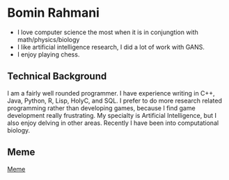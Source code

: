 # Bomin Rahmani
* I love computer science the most when it is in conjungtion with math/physics/biology
* I like artificial intelligence research, I did a lot of work with GANS.
* I enjoy playing chess.
## Technical Background
I am a fairly well rounded programmer. I have experience writing in C++, Java, Python, R, Lisp, HolyC, and SQL. I prefer to do more research related programming rather than developing games, because I find game development really frustrating. My specialty is Artificial Intelligence, but I also enjoy delving in other areas. Recently I have been into computational biology.
## Meme
[Meme](https://twitter.com/chiweethedog/status/1354935774479695885)

